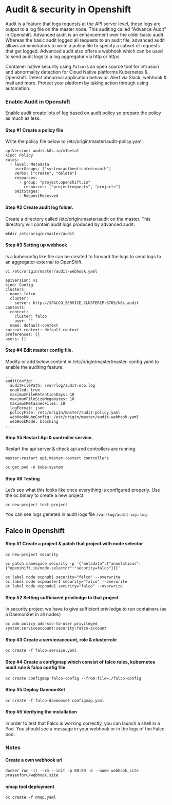 # Audit & security in Openshift

Audit is a feature that logs requests at the API server level, these logs are output to a log file on the master node. This auditing called "Advance Audit" in Openshift. Advanced audit is an enhancement over the older basic audit. Whereas the basic audit logged all requests to an audit file, advanced audit allows administrators to write a policy file to specify a subset of requests that get logged. Advanced audit also offers a webhook which can be used to send audit logs to a log aggregator via http or https.

Container native security using ```Falco``` is an open source tool for intrusion and abnormality detection for Cloud Native platforms Kubernetes & Openshift. Detect abnormal application behavior. Alert via Slack, webhook & mail and more. Protect your platform by taking action through using automation.

### Enable Audit in Openshift

Enable audit create lots of log based on audit policy so prepare the policy as much as less.

#### Step #1 Create a policy file

Write the policy file below to /etc/origin/master/audit-policy.yaml.

```
apiVersion: audit.k8s.io/v1beta1
kind: Policy
rules:
  - level: Metadata
    userGroups: ["system:authenticated:oauth"]
    verbs: ["create", "delete"]
    resources:
      - group: "project.openshift.io"
        resources: ["projectrequests", "projects"]
    omitStages:
      - RequestReceived
```

#### Step #2 Create audit log folder.

Create a directory called /etc/origin/master/audit on the master. This directory will contain audit logs produced by advanced audit.

```mkdir /etc/origin/master/audit```

#### Step #3 Setting up webhook

Is a kubeconfig like file can be created to forward the logs to send logs to an aggregator external to OpenShift.

```vi /etc/origin/master/audit-webhook.yaml```

```
apiVersion: v1
kind: Config
clusters:
- name: falco
  cluster:
    server: http://$FALCO_SERVICE_CLUSTERIP:8765/k8s_audit
contexts:
- context:
    cluster: falco
    user: ""
  name: default-context
current-context: default-context
preferences: {}
users: []
```

#### Step #4 Edit master config file.

Modify or add below content in  /etc/origin/master/master-config.yaml to enable the auditing feature.

```
...
auditConfig:
  auditFilePath: /var/log/audit-ocp.log
  enabled: true
  maximumFileRetentionDays: 10
  maximumFileSizeMegabytes: 10
  maximumRetainedFiles: 10
  logFormat: json
  policyFile: /etc/origin/master/audit-policy.yaml
  webHookKubeConfig: /etc/origin/master/audit-webhook.yaml
  webHookMode: blocking
...

```

#### Step #5 Restart Api & controller service.

Restart the api server & check api and controllers are running.

```
master-restart api;master-restart controllers

oc get pod -n kube-system
```

#### Step #6 Testing

Let’s see what this looks like once everything is configured properly. Use the oc binary to create a new project.

```oc new-project test-project```

You can see logs geneted in audit logs file ```/var/log/audit-ocp.log```.

## Falco in Openshift

#### Step #1 Create a project & patch that project with node selector

```
oc new-project security

oc patch namespace security -p '{"metadata":{"annotations":{"openshift.io/node-selector":"security=falco"}}}'

oc label node ocphub1 security="falco" --overwrite
oc label node ocpmaster1 security="falco" --overwrite
oc label node ocpnode1 security="falco" --overwrite

```

#### Step #2 Setting sufficiaent priviledge to that project

In security project we have to give sufficient priviledge to run containers (as a DaemonSet in all nodes)

```oc adm policy add-scc-to-user privileged system:serviceaccount:security:falco-account```

#### Step #3 Create a serviceaccount, role & clusterrole

```oc create -f falco-service.yaml```

#### Step #4 Create a configmap which consist of falco rules, kubernetes audit rule & falco config file.

```oc create configmap falco-config --from-file=./falco-config```

#### Step #5 Deploy DaemonSet 

```oc create -f falco-daemonset-configmap.yaml```

#### Step #5 Verifying the installation

In order to test that Falco is working correctly, you can launch a shell in a Pod. You should see a message in your webhook or in the logs of the Falco pod.

### Notes

#### Create a own webhook url

```docker run -it --rm --init -p 80:80 -d --name webhook_site prasenforu/webhook.site```

#### nmap tool deployment

```oc create -f nmap.yaml```


